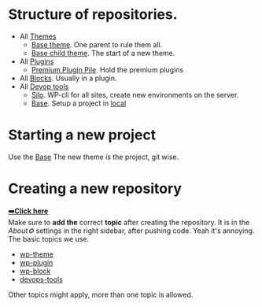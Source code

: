 # Structure of repositories.

- All [Themes][1]
    - [Base theme][2]. One parent to rule them all.
    - [Base child theme][3]. The start of a new theme.
- All [Plugins][4]
  - [Premium Plugin Pile][5]. Hold the premium plugins
- All [Blocks][6]. Usually in a plugin.
- All [Devop tools][7]
  - [Silo][8]. WP-cli for all sites, create new environments on the server.
  - [Base][9]. Setup a project in [local](https://localwp.com/)

# Starting a new project

Use the [Base][9] The new theme _is_ the project, git wise.

# Creating a new repository

**[➡️Click here](https://github.com/organizations/webfundament/repositories/new)**  
Make sure to **add the** correct **topic** after creating the repository.
It is in the _About⚙️_ settings in the right sidebar, after pushing code. Yeah it's annoying.
The basic topics we use.

 - [wp-theme][1]
 - [wp-plugin][4]
 - [wp-block][6]
 - [devops-tools][7]

Other topics might apply, more than one topic is allowed. 


[1]: https://github.com/search?q=org%3Awebfundament+topic%3Awp-theme        "All theme repos"
[2]: https://github.com/webfundament/base-theme
[3]: https://github.com/webfundament/base-theme-child
[4]: https://github.com/search?q=org%3Awebfundament+topic%3Awp-plugin       "All Plugin repos"
[5]: https://github.com/webfundament/premium-plugins-pile
[6]: https://github.com/search?q=org%3Awebfundament+topic%3Awp-block        "All Blocks"
[7]: https://github.com/search?q=org%3Awebfundament+topic%3Adevops-tools    "All Devop tools"
[8]: https://github.com/webfundament/base
[9]: https://github.com/webfundament/silo
